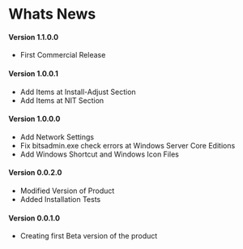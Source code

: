 # Whats News

#### Version 1.1.0.0

- First Commercial Release

#### Version 1.0.0.1

- Add Items at Install-Adjust Section
- Add Items at NIT Section

#### Version 1.0.0.0

- Add Network Settings
- Fix bitsadmin.exe check errors at Windows Server Core Editions
- Add Windows Shortcut and Windows Icon Files

#### Version 0.0.2.0

- Modified Version of Product
- Added Installation Tests

#### Version 0.0.1.0

- Creating first Beta version of the product
